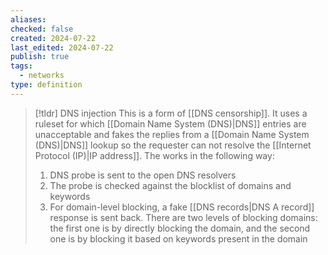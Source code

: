 ```yaml
---
aliases: 
checked: false
created: 2024-07-22
last_edited: 2024-07-22
publish: true
tags:
  - networks
type: definition
---
```

>[!tldr] DNS injection
>This is a form of [[DNS censorship]]. It uses a ruleset for which [[Domain Name System (DNS)|DNS]] entries are unacceptable and fakes the replies from a [[Domain Name System (DNS)|DNS]] lookup so the requester can not resolve the [[Internet Protocol (IP)|IP address]]. The works in the following way:
>1. DNS probe is sent to the open DNS resolvers
>2. The probe is checked against the blocklist of domains and keywords
>3. For domain-level blocking, a fake [[DNS records|DNS A record]] response is sent back. There are two levels of blocking domains: the first one is by directly blocking the domain, and the second one is by blocking it based on keywords present in the domain

